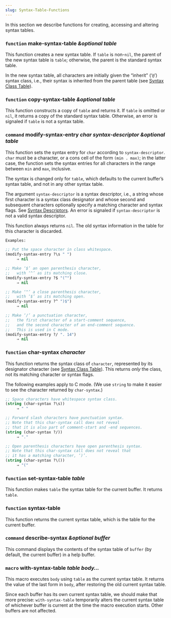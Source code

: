 ```yaml
---
slug: Syntax-Table-Functions
---
```


In this section we describe functions for creating, accessing and altering syntax tables.

### <span className="tag function">`function`</span> **make-syntax-table** *\&optional table*

This function creates a new syntax table. If `table` is non-`nil`, the parent of the new syntax table is `table`; otherwise, the parent is the standard syntax table.

In the new syntax table, all characters are initially given the “inherit" (‘`@`’) syntax class, i.e., their syntax is inherited from the parent table (see [Syntax Class Table](/docs/elisp/Syntax-Class-Table)).

### <span className="tag function">`function`</span> **copy-syntax-table** *\&optional table*

This function constructs a copy of `table` and returns it. If `table` is omitted or `nil`, it returns a copy of the standard syntax table. Otherwise, an error is signaled if `table` is not a syntax table.

### <span className="tag command">`command`</span> **modify-syntax-entry** *char syntax-descriptor \&optional table*

This function sets the syntax entry for `char` according to `syntax-descriptor`. `char` must be a character, or a cons cell of the form `(min . max)`; in the latter case, the function sets the syntax entries for all characters in the range between `min` and `max`, inclusive.

The syntax is changed only for `table`, which defaults to the current buffer’s syntax table, and not in any other syntax table.

The argument `syntax-descriptor` is a syntax descriptor, i.e., a string whose first character is a syntax class designator and whose second and subsequent characters optionally specify a matching character and syntax flags. See [Syntax Descriptors](/docs/elisp/Syntax-Descriptors). An error is signaled if `syntax-descriptor` is not a valid syntax descriptor.

This function always returns `nil`. The old syntax information in the table for this character is discarded.

```lisp
Examples:
```

```lisp
;; Put the space character in class whitespace.
(modify-syntax-entry ?\s " ")
     ⇒ nil
```



```lisp
;; Make ‘$’ an open parenthesis character,
;;   with ‘^’ as its matching close.
(modify-syntax-entry ?$ "(^")
     ⇒ nil
```



```lisp
;; Make ‘^’ a close parenthesis character,
;;   with ‘$’ as its matching open.
(modify-syntax-entry ?^ ")$")
     ⇒ nil
```



```lisp
;; Make ‘/’ a punctuation character,
;;   the first character of a start-comment sequence,
;;   and the second character of an end-comment sequence.
;;   This is used in C mode.
(modify-syntax-entry ?/ ". 14")
     ⇒ nil
```

### <span className="tag function">`function`</span> **char-syntax** *character*

This function returns the syntax class of `character`, represented by its designator character (see [Syntax Class Table](/docs/elisp/Syntax-Class-Table)). This returns *only* the class, not its matching character or syntax flags.

The following examples apply to C mode. (We use `string` to make it easier to see the character returned by `char-syntax`.)

```lisp
;; Space characters have whitespace syntax class.
(string (char-syntax ?\s))
     ⇒ " "
```



```lisp
;; Forward slash characters have punctuation syntax.
;; Note that this char-syntax call does not reveal
;; that it is also part of comment-start and -end sequences.
(string (char-syntax ?/))
     ⇒ "."
```



```lisp
;; Open parenthesis characters have open parenthesis syntax.
;; Note that this char-syntax call does not reveal that
;; it has a matching character, ‘)’.
(string (char-syntax ?\())
     ⇒ "("
```

### <span className="tag function">`function`</span> **set-syntax-table** *table*

This function makes `table` the syntax table for the current buffer. It returns `table`.

### <span className="tag function">`function`</span> **syntax-table**

This function returns the current syntax table, which is the table for the current buffer.

### <span className="tag command">`command`</span> **describe-syntax** *\&optional buffer*

This command displays the contents of the syntax table of `buffer` (by default, the current buffer) in a help buffer.

### <span className="tag macro">`macro`</span> **with-syntax-table** *table body…*

This macro executes `body` using `table` as the current syntax table. It returns the value of the last form in `body`, after restoring the old current syntax table.

Since each buffer has its own current syntax table, we should make that more precise: `with-syntax-table` temporarily alters the current syntax table of whichever buffer is current at the time the macro execution starts. Other buffers are not affected.
